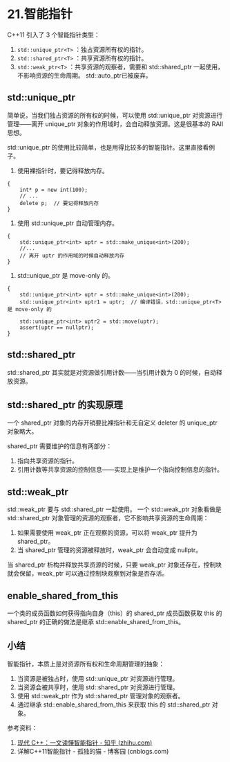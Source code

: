 # 21.智能指针
C++11 引入了 3 个智能指针类型：

1.  `std::unique_ptr<T>` ：独占资源所有权的指针。
2.  `std::shared_ptr<T>` ：共享资源所有权的指针。
3.  `std::weak_ptr<T>` ：共享资源的观察者，需要和 std::shared_ptr 一起使用，不影响资源的生命周期。
std::auto_ptr已被废弃。

## **std::unique_ptr**

简单说，当我们独占资源的所有权的时候，可以使用 std::unique_ptr 对资源进行管理——离开 unique_ptr 对象的作用域时，会自动释放资源。这是很基本的 RAII 思想。

std::unique_ptr 的使用比较简单，也是用得比较多的智能指针。这里直接看例子。

1.  使用裸指针时，要记得释放内存。

```
{
    int* p = new int(100);
    // ...
    delete p;  // 要记得释放内存
}
```

1.  使用 std::unique_ptr 自动管理内存。

```
{
    std::unique_ptr<int> uptr = std::make_unique<int>(200);
    //...
    // 离开 uptr 的作用域的时候自动释放内存
}
```

1.  std::unique_ptr 是 move-only 的。

```
{
    std::unique_ptr<int> uptr = std::make_unique<int>(200);
    std::unique_ptr<int> uptr1 = uptr;  // 编译错误，std::unique_ptr<T> 是 move-only 的

    std::unique_ptr<int> uptr2 = std::move(uptr);
    assert(uptr == nullptr);
}
```
## **std::shared_ptr**

std::shared_ptr 其实就是对资源做引用计数——当引用计数为 0 的时候，自动释放资源。

## **std::shared_ptr 的实现原理**

一个 shared_ptr 对象的内存开销要比裸指针和无自定义 deleter 的 unique_ptr 对象略大。

shared_ptr 需要维护的信息有两部分：

1.  指向共享资源的指针。
2.  引用计数等共享资源的控制信息——实现上是维护一个指向控制信息的指针。

## **std::weak_ptr**

std::weak_ptr 要与 std::shared_ptr 一起使用。 一个 std::weak_ptr 对象看做是 std::shared_ptr 对象管理的资源的观察者，它不影响共享资源的生命周期：

1.  如果需要使用 weak_ptr 正在观察的资源，可以将 weak_ptr 提升为 shared_ptr。
2.  当 shared_ptr 管理的资源被释放时，weak_ptr 会自动变成 nullptr。

当 shared_ptr 析构并释放共享资源的时候，只要 weak_ptr 对象还存在，控制块就会保留，weak_ptr 可以通过控制块观察到对象是否存活。

## **enable_shared_from_this**

一个类的成员函数如何获得指向自身（this）的 shared_ptr
成员函数获取 this 的 shared_ptr 的正确的做法是继承 std::enable_shared_from_this。

## **小结**

智能指针，本质上是对资源所有权和生命周期管理的抽象：

1.  当资源是被独占时，使用 std::unique_ptr 对资源进行管理。
2.  当资源会被共享时，使用 std::shared_ptr 对资源进行管理。
3.  使用 std::weak_ptr 作为 std::shared_ptr 管理对象的观察者。
4.  通过继承 std::enable_shared_from_this 来获取 this 的 std::shared_ptr 对象。

参考资料：
1. [现代 C++：一文读懂智能指针 - 知乎 (zhihu.com)](https://zhuanlan.zhihu.com/p/150555165)
2. 详解C++11智能指针 - 孤独的猫 - 博客园 (cnblogs.com)

